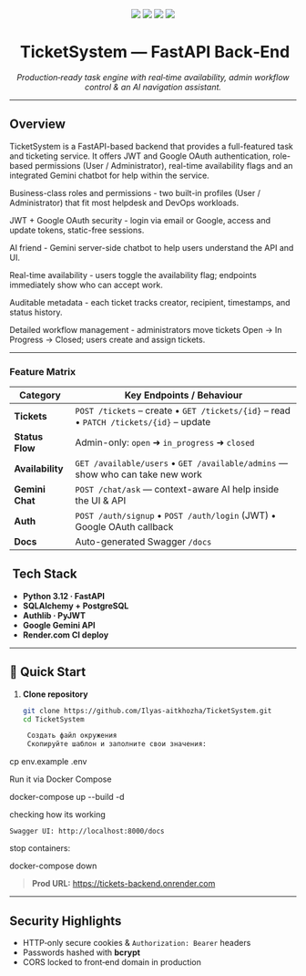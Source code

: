 <!-- Project Title and Badges -->
<p align="center">
  <img src="https://img.shields.io/badge/Built%20with-FastAPI-009688?style=for-the-badge&logo=fastapi&logoColor=white"/>
  <img src="https://img.shields.io/badge/Auth-JWT%20%26%20Google%20OAuth-F44336?style=for-the-badge&logo=jsonwebtokens&logoColor=white"/>
  <img src="https://img.shields.io/badge/AI-Gemini-673AB7?style=for-the-badge"/>
  <img src="https://img.shields.io/badge/Deploy-Render.com-4CAF50?style=for-the-badge"/>
</p>

<h1 align="center"> TicketSystem — FastAPI Back‑End</h1>
<p align="center"><em>Production‑ready task engine with real‑time availability, admin workflow control &amp; an AI navigation assistant.</em></p>

---

## Overview

TicketSystem is a FastAPI-based backend that provides a full-featured task and ticketing service. It offers JWT and Google OAuth authentication, role-based permissions (User / Administrator), real-time availability flags and an integrated Gemini chatbot for help within the service.

Business-class roles and permissions - two built-in profiles (User / Administrator) that fit most helpdesk and DevOps workloads.

JWT + Google OAuth security - login via email or Google, access and update tokens, static-free sessions.

AI friend - Gemini server-side chatbot to help users understand the API and UI.

Real-time availability - users toggle the availability flag; endpoints immediately show who can accept work.

Auditable metadata - each ticket tracks creator, recipient, timestamps, and status history. 

Detailed workflow management - administrators move tickets Open → In Progress → Closed; users create and assign tickets.

---

### Feature Matrix

| Category | Key Endpoints / Behaviour |
|----------|---------------------------|
| **Tickets** | `POST /tickets` – create • `GET /tickets/{id}` – read • `PATCH /tickets/{id}` – update |
| **Status Flow** | Admin-only: `open` ➜ `in_progress` ➜ `closed` |
| **Availability** | `GET /available/users` • `GET /available/admins` — show who can take new work |
| **Gemini Chat** | `POST /chat/ask` — context-aware AI help inside the UI & API |
| **Auth** | `POST /auth/signup` • `POST /auth/login` (JWT) • Google OAuth callback |
| **Docs** | Auto-generated Swagger `/docs` |

##  Tech Stack

- **Python 3.12 · FastAPI**
- **SQLAlchemy + PostgreSQL**
- **Authlib · PyJWT**
- **Google Gemini API**
- **Render.com CI deploy**

---

## 🚀 Quick Start

1. **Clone repository**  
   ```bash
   git clone https://github.com/Ilyas-aitkhozha/TicketSystem.git
   cd TicketSystem

    Создать файл окружения
    Скопируйте шаблон и заполните свои значения:

cp env.example .env

Run it via Docker Compose

docker-compose up --build -d

checking how its working 

    Swagger UI: http://localhost:8000/docs

stop containers:

docker-compose down

> **Prod URL:** <https://tickets-backend.onrender.com>

---

##  Security Highlights

- HTTP‑only secure cookies & `Authorization: Bearer` headers
- Passwords hashed with **bcrypt**
- CORS locked to front‑end domain in production



